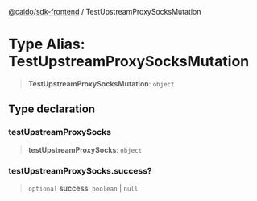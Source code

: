 [@caido/sdk-frontend](../index.md) / TestUpstreamProxySocksMutation

# Type Alias: TestUpstreamProxySocksMutation

> **TestUpstreamProxySocksMutation**: `object`

## Type declaration

### testUpstreamProxySocks

> **testUpstreamProxySocks**: `object`

### testUpstreamProxySocks.success?

> `optional` **success**: `boolean` \| `null`
